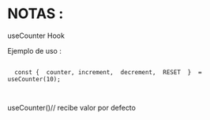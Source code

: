 # NOTAS :

  useCounter Hook 


<!-- los bacticks en Markdown se usan para indicar que son codigos -->
  Ejemplo de uso : 

 ``` 
     
   const {  counter, increment,  decrement,  RESET  }  = useCounter(10);
    
   
 ```

useCounter()// recibe valor por defecto


